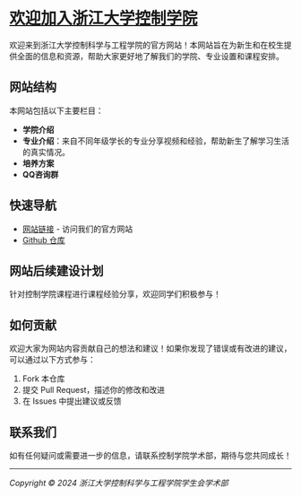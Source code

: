 # [欢迎加入浙江大学控制学院](https://zju-cse-academic.github.io/welcome-to-cse/) 

欢迎来到浙江大学控制科学与工程学院的官方网站！本网站旨在为新生和在校生提供全面的信息和资源，帮助大家更好地了解我们的学院、专业设置和课程安排。

## 网站结构

本网站包括以下主要栏目：

- **学院介绍**
- **专业介绍**：来自不同年级学长的专业分享视频和经验，帮助新生了解学习生活的真实情况。
- **培养方案**
- **QQ咨询群**

## 快速导航

- [网站链接](https://zju-cse-academic.github.io/welcome-to-cse/) - 访问我们的官方网站
- [Github 仓库](https://github.com/ZJU-CSE-ACADEMIC/welcome-to-cse/tree/master) 

## 网站后续建设计划

针对控制学院课程进行课程经验分享，欢迎同学们积极参与！

## 如何贡献

欢迎大家为网站内容贡献自己的想法和建议！如果你发现了错误或有改进的建议，可以通过以下方式参与：

1. Fork 本仓库
2. 提交 Pull Request，描述你的修改和改进
3. 在 Issues 中提出建议或反馈

## 联系我们

如有任何疑问或需要进一步的信息，请联系控制学院学术部，期待与您共同成长！

---

*Copyright © 2024 浙江大学控制科学与工程学院学生会学术部*
